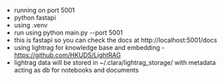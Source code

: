 - running on port 5001
- python fastapi
- using .venv
- run using python main.py --port 5001
- this is fastapi so you can check the docs at http://localhost:5001/docs
- using lightrag for knowledge base and embedding - https://github.com/HKUDS/LightRAG
- lightrag data will be stored in ~/.clara/lightrag_storage/ with metadata acting as db for notebooks and documents
